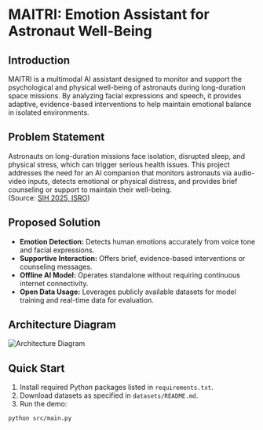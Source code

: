 # MAITRI: Emotion Assistant for Astronaut Well-Being

## Introduction
MAITRI is a multimodal AI assistant designed to monitor and support the psychological and physical well-being of astronauts during long-duration space missions. By analyzing facial expressions and speech, it provides adaptive, evidence-based interventions to help maintain emotional balance in isolated environments.

## Problem Statement
Astronauts on long-duration missions face isolation, disrupted sleep, and physical stress, which can trigger serious health issues. This project addresses the need for an AI companion that monitors astronauts via audio-video inputs, detects emotional or physical distress, and provides brief counseling or support to maintain their well-being.  
(Source: [SIH 2025, ISRO](https://www.sih.gov.in))

## Proposed Solution
- **Emotion Detection:** Detects human emotions accurately from voice tone and facial expressions.  
- **Supportive Interaction:** Offers brief, evidence-based interventions or counseling messages.  
- **Offline AI Model:** Operates standalone without requiring continuous internet connectivity.  
- **Open Data Usage:** Leverages publicly available datasets for model training and real-time data for evaluation.  

## Architecture Diagram
![Architecture Diagram](docs/architecture.png)  

## Quick Start
1. Install required Python packages listed in `requirements.txt`.  
2. Download datasets as specified in `datasets/README.md`.  
3. Run the demo:  
```bash
python src/main.py
